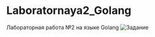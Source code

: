 # Laboratornaya2_Golang
Лабораторная работа №2 на языке Golang
![Задание](https://sun9-68.userapi.com/impg/a8q5HeYYnhd93mpmTFXrttxbDon5mId62ni6-A/JAHPPzEVUMk.jpg?size=692x196&quality=96&sign=0045ccf995734eb25e0fefe627ce6b05&type=album)
